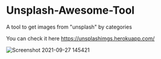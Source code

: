 # Unsplash-Awesome-Tool
A tool to get images from "unsplash" by categories

You can check it here 
https://unsplashimgs.herokuapp.com/


![Screenshot 2021-09-27 145421](https://user-images.githubusercontent.com/65741884/134912162-d36de7f6-baf6-4881-8802-6b1b9fe5e640.png)
